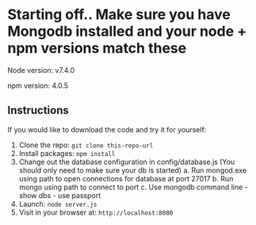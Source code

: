 # Starting off.. Make sure you have Mongodb installed and your node + npm versions match these

Node version: v7.4.0

npm version: 4.0.5


## Instructions

If you would like to download the code and try it for yourself:

1. Clone the repo: `git clone this-repo-url`
2. Install packages: `npm install`
3. Change out the database configuration in config/database.js (You should only need to make sure your db is started)
	a. Run mongod.exe using path to open connections for database at port 27017
	b. Run mongo using path to connect to port
	c. Use mongodb command line
		- show dbs
		- use passport
4. Launch: `node server.js`
5. Visit in your browser at: `http://localhost:8080`
